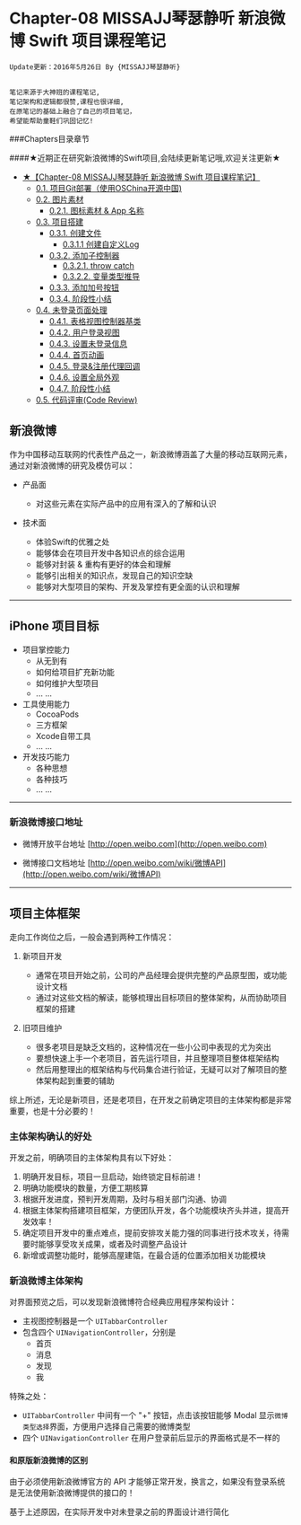 # Chapter-08 MISSAJJ琴瑟静听 新浪微博 Swift 项目课程笔记

```objc
Update更新：2016年5月26日 By {MISSAJJ琴瑟静听}
 
```
``` 
笔记来源于大神班的课程笔记,
笔记架构和逻辑都很赞,课程也很详细,
在原笔记的基础上融合了自己的项目笔记，
希望能帮助童鞋们巩固记忆!
``` 
###Chapters目录章节 

####★近期正在研究新浪微博的Swift项目,会陆续更新笔记哦,欢迎关注更新★

 

* [★【Chapter-08 MISSAJJ琴瑟静听 新浪微博 Swift 项目课程笔记】](README.md)
   * [0.1. 项目Git部署（使用OSChina开源中国)](oschina.md)
   * [0.2. 图片素材](imagesassets.md)
       * [0.2.1. 图标素材 & App 名称](imagesassets-01-icon_default.md)
   * [0.3. 项目搭建](createproject.md)
       * [0.3.1. 创建文件](createproject-01-createfiles.md)
         * [0.3.1.1 创建自定义Log](0311_chuang_jian_zi_ding_yi_log.md)
       * [0.3.2. 添加子控制器](createproject-02-addchildcontrollers.md)
           * [0.3.2.1. throw catch](throw_catch.md)
           * [0.3.2.2. 变量类型推导](variablestype.md)
       * [0.3.3. 添加加号按钮](createproject-03-costommaintabbar.md)
       * [0.3.4. 阶段性小结](createproject-04-summary.md)
   * [0.4. 未登录页面处理](visitor.md)
       * [0.4.1. 表格视图控制器基类](visitor-01-basetableviewcontroller.md)
       * [0.4.2. 用户登录视图](visitor-02-userloginview.md)
       * [0.4.3. 设置未登录信息](visitor-03-loginlogic.md)
       * [0.4.4. 首页动画](visitor-04-homeanimation.md)
       * [0.4.5. 登录&注册代理回调](visitor-05-logindelegate.md)
       * [0.4.6. 设置全局外观](visitor-06-setupappearance.md)
       * [0.4.7. 阶段性小结](visitor-07-summary.md)
   * [0.5. 代码评审(Code Review)](code_review.md)





## 新浪微博
作为中国移动互联网的代表性产品之一，新浪微博涵盖了大量的移动互联网元素，通过对新浪微博的研究及模仿可以：
- 产品面
    + 对这些元素在实际产品中的应用有深入的了解和认识

- 技术面
    + 体验Swift的优雅之处
    + 能够体会在项目开发中各知识点的综合运用
    + 能够对封装 & 重构有更好的体会和理解
    + 能够引出相关的知识点，发现自己的知识空缺
    + 能够对大型项目的架构、开发及掌控有更全面的认识和理解

---
## iPhone 项目目标
* 项目掌控能力
    + 从无到有
    + 如何给项目扩充新功能
    + 如何维护大型项目
    + ... ...
* 工具使用能力
    + CocoaPods
    + 三方框架
    + Xcode自带工具
    + ... ...
* 开发技巧能力
    + 各种思想
    + 各种技巧
    + ... ...

---
### 新浪微博接口地址

* 微博开放平台地址
[http://open.weibo.com](http://open.weibo.com)

* 微博接口文档地址
[http://open.weibo.com/wiki/微博API](http://open.weibo.com/wiki/微博API)

---
## 项目主体框架
走向工作岗位之后，一般会遇到两种工作情况：

1. 新项目开发
    * 通常在项目开始之前，公司的产品经理会提供完整的产品原型图，或功能设计文档
    * 通过对这些文档的解读，能够梳理出目标项目的整体架构，从而协助项目框架的搭建

2. 旧项目维护
    * 很多老项目是缺乏文档的，这种情况在一些小公司中表现的尤为突出
    * 要想快速上手一个老项目，首先运行项目，并且整理项目整体框架结构
    * 然后用整理出的框架结构与代码集合进行验证，无疑可以对了解项目的整体架构起到重要的辅助

综上所述，无论是新项目，还是老项目，在开发之前确定项目的主体架构都是非常重要，也是十分必要的！

### 主体架构确认的好处

开发之前，明确项目的主体架构具有以下好处：

1. 明确开发目标，项目一旦启动，始终锁定目标前进！
2. 明确功能模块的数量，方便工期核算
3. 根据开发进度，预判开发周期，及时与相关部门沟通、协调
4. 根据主体架构搭建项目框架，方便团队开发，各个功能模块齐头并进，提高开发效率！
5. 确定项目开发中的重点难点，提前安排攻关能力强的同事进行技术攻关，待需要时能够享受攻关成果，或者及时调整产品设计
6. 新增或调整功能时，能够高屋建瓴，在最合适的位置添加相关功能模块

### 新浪微博主体架构

对界面预览之后，可以发现新浪微博符合经典应用程序架构设计：

- 主视图控制器是一个 `UITabbarController`
- 包含四个 `UINavigationController`，分别是
    * 首页
    * 消息
    * 发现
    * 我

特殊之处：
- `UITabbarController` 中间有一个 "+" 按钮，点击该按钮能够 Modal 显示`微博类型选择`界面，方便用户选择自己需要的微博类型
- 四个 `UINavigationController` 在用户登录前后显示的界面格式是不一样的

#### 和原版新浪微博的区别

由于必须使用新浪微博官方的 API 才能够正常开发，换言之，如果没有登录系统是无法使用新浪微博提供的接口的！

基于上述原因，在实际开发中对未登录之前的界面设计进行简化
